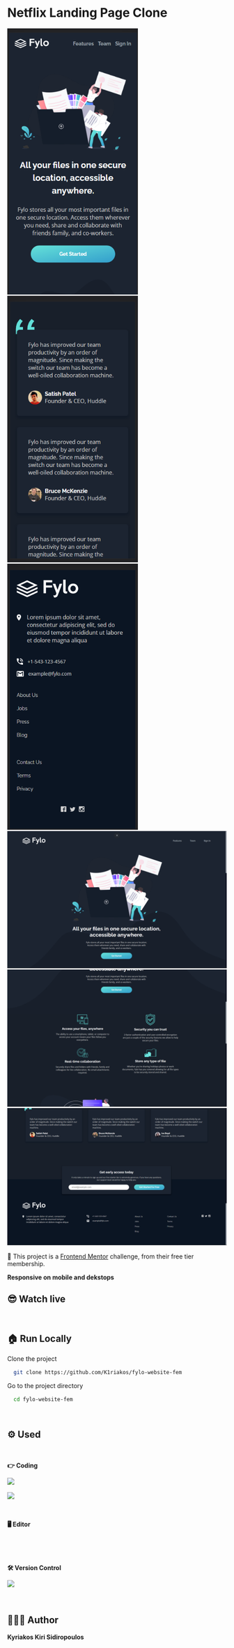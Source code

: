 # Netflix Landing Page Clone

<div>
  <img src="./demo/demo-1.png" width="300"/>
  <img src="./demo/demo-2.png" width="300"/>
  <img src="./demo/demo-3.png" width="300"/>
</div>
<div>
  <img src="./demo/demo-4.png" />
  <img src="./demo/demo-5.png"/>
  <img src="./demo/demo-6.png"/>
</div>

📌 This project is a [Frontend Mentor](https://www.frontendmentor.io/challenges) challenge, from their free tier membership.

**Responsive on mobile and dekstops**

## 😎 Watch live

[![<img src="https://img.shields.io/badge/website-000000?style=for-the-badge&logo=About.me&logoColor=white" />](https://img.shields.io/badge/website-000000?style=for-the-badge&logo=About.me&logoColor=white)](https://roaring-unicorn-9c1473.netlify.app)

## 🏠 Run Locally

Clone the project

```bash
  git clone https://github.com/K1riakos/fylo-website-fem
```

Go to the project directory

```bash
  cd fylo-website-fem
```

<br>

## ⚙️ Used

<br>

**👉 Coding**

![<img src="https://img.shields.io/badge/HTML5-E34F26?style=for-the-badge&logo=html5&logoColor=white" />  ](https://img.shields.io/badge/HTML5-E34F26?style=for-the-badge&logo=html5&logoColor=white)

![ <img src="https://img.shields.io/badge/CSS3-1572B6?style=for-the-badge&logo=css3&logoColor=white" />](https://img.shields.io/badge/CSS3-1572B6?style=for-the-badge&logo=css3&logoColor=white)

<br>

**🖥️ Editor**

![<img src="https://img.shields.io/badge/VSCode-0078D4?style=for-the-badge&logo=visual%20studio%20code&logoColor=white" />](https://img.shields.io/badge/VSCode-0078D4?style=for-the-badge&logo=visual%20studio%20code&logoColor=white)

<br>

**🛠️ Version Control**

![ <img src="https://img.shields.io/badge/GitHub-100000?style=for-the-badge&logo=github&logoColor=white" /> ](https://img.shields.io/badge/GitHub-100000?style=for-the-badge&logo=github&logoColor=white)

<br>

## 🙋🏻‍♂️ Author

**Kyriakos Kiri Sidiropoulos**
